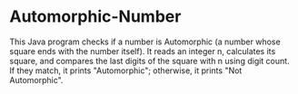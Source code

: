 # Automorphic-Number
This Java program checks if a number is Automorphic (a number whose square ends with the number itself). It reads an integer n, calculates its square, and compares the last digits of the square with n using digit count. If they match, it prints "Automorphic"; otherwise, it prints "Not Automorphic".
